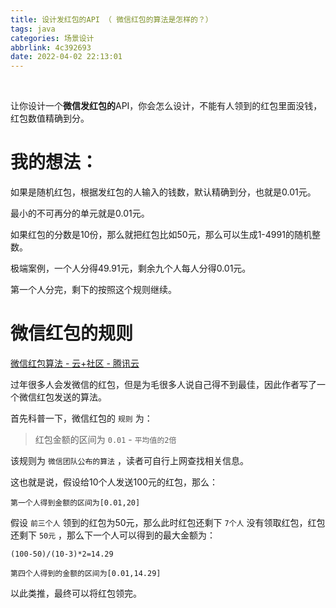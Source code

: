 ```yaml
---
title: 设计发红包的API （ 微信红包的算法是怎样的？）
tags: java
categories: 场景设计
abbrlink: 4c392693
date: 2022-04-02 22:13:01
---
```


<!--more-->

<p> </p>

<p>让你设计一个<strong>微信发红包的</strong>API，你会怎么设计，不能有人领到的红包里面没钱，红包数值精确到分。</p>

<h1>我的想法：</h1>

<p>如果是随机红包，根据发红包的人输入的钱数，默认精确到分，也就是0.01元。</p>

<p>最小的不可再分的单元就是0.01元。</p>

<p>如果红包的分数是10份，那么就把红包比如50元，那么可以生成1-4991的随机整数。</p>

<p>极端案例，一个人分得49.91元，剩余九个人每人分得0.01元。</p>

<p>第一个人分完，剩下的按照这个规则继续。</p>

<p></p>

<p></p>

<h1 id="%E5%BE%AE%E4%BF%A1%E7%BA%A2%E5%8C%85%E7%9A%84%E8%A7%84%E5%88%99">微信红包的规则</h1>

<p><a data-link-icon="https://csdnimg.cn/release/blog_editor_html/release2.0.8/ckeditor/plugins/CsdnLink/icons/icon-default.png?t=M276" data-link-title="微信红包算法 - 云+社区 - 腾讯云" href="https://cloud.tencent.com/developer/article/1454083?from=15425" title="微信红包算法 - 云+社区 - 腾讯云">微信红包算法 - 云+社区 - 腾讯云</a></p>

<p>过年很多人会发微信的红包，但是为毛很多人说自己得不到最佳，因此作者写了一个微信红包发送的算法。</p>

<p>首先科普一下，微信红包的 <code>规则</code> 为：</p>

<blockquote>
<p>红包金额的区间为 <code>0.01</code> - <code>平均值的2倍</code></p>
</blockquote>

<p>该规则为 <code>微信团队公布的算法</code> ，读者可自行上网查找相关信息。</p>

<p>这也就是说，假设给10个人发送100元的红包，那么：</p>

<pre>
<code>第一个人得到金额的区间为[0.01,20]</code></pre>

<p>假设 <code>前三个人</code> 领到的红包为50元，那么此时红包还剩下 <code>7个人</code> 没有领取红包，红包还剩下 <code>50元</code> ，那么下一个人可以得到的最大金额为：</p>

<p><code>(100-50)/(10-3)*2=14.29</code></p>

<pre>
<code>第四个人得到的金额的区间为[0.01,14.29]</code></pre>

<p>以此类推，最终可以将红包领完。</p>

<p></p>

<p></p>

<p></p>
